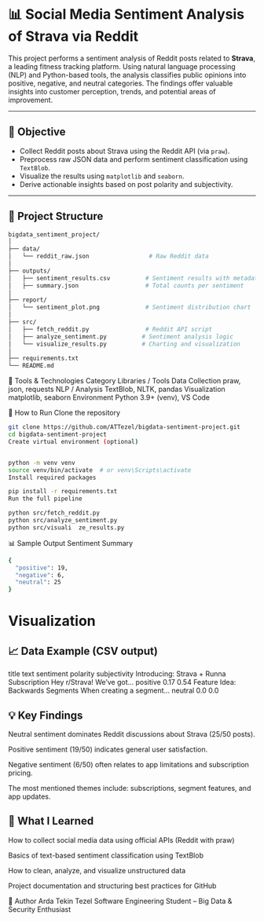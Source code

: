 # 📊 Social Media Sentiment Analysis of Strava via Reddit

This project performs a sentiment analysis of Reddit posts related to **Strava**, a leading fitness tracking platform. Using natural language processing (NLP) and Python-based tools, the analysis classifies public opinions into positive, negative, and neutral categories. The findings offer valuable insights into customer perception, trends, and potential areas of improvement.

---

## 🎯 Objective

- Collect Reddit posts about Strava using the Reddit API (via `praw`).
- Preprocess raw JSON data and perform sentiment classification using `TextBlob`.
- Visualize the results using `matplotlib` and `seaborn`.
- Derive actionable insights based on post polarity and subjectivity.

---

## 📁 Project Structure

```bash
bigdata_sentiment_project/
│
├── data/
│   └── reddit_raw.json                 # Raw Reddit data
│
├── outputs/
│   ├── sentiment_results.csv          # Sentiment results with metadata
│   ├── summary.json                   # Total counts per sentiment
│
├── report/
│   └── sentiment_plot.png             # Sentiment distribution chart
│
├── src/
│   ├── fetch_reddit.py                # Reddit API script
│   ├── analyze_sentiment.py          # Sentiment analysis logic
│   └── visualize_results.py          # Charting and visualization
│
├── requirements.txt
└── README.md
```

  🧪 Tools & Technologies
Category	Libraries / Tools
Data Collection	praw, json, requests
NLP / Analysis	TextBlob, NLTK, pandas
Visualization	matplotlib, seaborn
Environment	Python 3.9+ (venv), VS Code

  🚀 How to Run
Clone the repository

```bash
git clone https://github.com/ATTezel/bigdata-sentiment-project.git
cd bigdata-sentiment-project
Create virtual environment (optional)
```

```bash

python -m venv venv
source venv/bin/activate  # or venv\Scripts\activate
Install required packages
```

```bash
pip install -r requirements.txt
Run the full pipeline
```

```bash
python src/fetch_reddit.py
python src/analyze_sentiment.py
python src/visuali  ze_results.py
```

📊 Sample Output
Sentiment Summary
```bash
{
  "positive": 19,
  "negative": 6,
  "neutral": 25
}
```
# Visualization

## 📈 Data Example (CSV output)
title	text	sentiment	polarity	subjectivity
Introducing: Strava + Runna Subscription	Hey r/Strava! We’ve got...	positive	0.17	0.54
Feature Idea: Backwards Segments	When creating a segment...	neutral	0.0	0.0

## 💡 Key Findings
Neutral sentiment dominates Reddit discussions about Strava (25/50 posts).

Positive sentiment (19/50) indicates general user satisfaction.

Negative sentiment (6/50) often relates to app limitations and subscription pricing.

The most mentioned themes include: subscriptions, segment features, and app updates.

## 🧠 What I Learned
How to collect social media data using official APIs (Reddit with praw)

Basics of text-based sentiment classification using TextBlob

How to clean, analyze, and visualize unstructured data

Project documentation and structuring best practices for GitHub

👤 Author
Arda Tekin Tezel
Software Engineering Student – Big Data & Security Enthusiast
